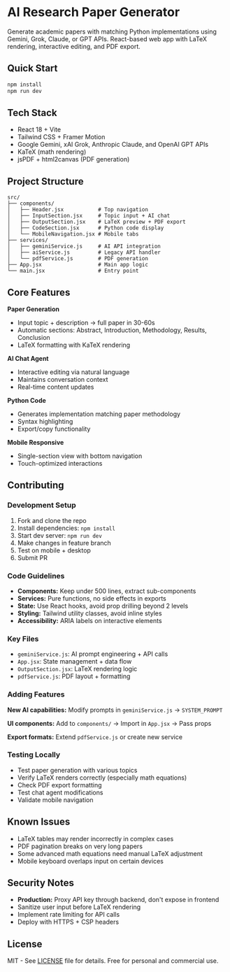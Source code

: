 # AI Research Paper Generator

Generate academic papers with matching Python implementations using Gemini, Grok, Claude, or GPT APIs. React-based web app with LaTeX rendering, interactive editing, and PDF export.

## Quick Start

```bash
npm install
npm run dev
```

## Tech Stack

- React 18 + Vite
- Tailwind CSS + Framer Motion
- Google Gemini, xAI Grok, Anthropic Claude, and OpenAI GPT APIs
- KaTeX (math rendering)
- jsPDF + html2canvas (PDF generation)

## Project Structure

```
src/
├── components/
│   ├── Header.jsx           # Top navigation
│   ├── InputSection.jsx     # Topic input + AI chat
│   ├── OutputSection.jsx    # LaTeX preview + PDF export
│   ├── CodeSection.jsx      # Python code display
│   └── MobileNavigation.jsx # Mobile tabs
├── services/
│   ├── geminiService.js     # AI API integration
│   ├── aiService.js         # Legacy API handler
│   └── pdfService.js        # PDF generation
├── App.jsx                  # Main app logic
└── main.jsx                 # Entry point
```

## Core Features

**Paper Generation**
- Input topic + description → full paper in 30-60s
- Automatic sections: Abstract, Introduction, Methodology, Results, Conclusion
- LaTeX formatting with KaTeX rendering

**AI Chat Agent**
- Interactive editing via natural language
- Maintains conversation context
- Real-time content updates

**Python Code**
- Generates implementation matching paper methodology
- Syntax highlighting
- Export/copy functionality

**Mobile Responsive**
- Single-section view with bottom navigation
- Touch-optimized interactions

## Contributing

### Development Setup

1. Fork and clone the repo
2. Install dependencies: `npm install`
3. Start dev server: `npm run dev`
4. Make changes in feature branch
5. Test on mobile + desktop
6. Submit PR

### Code Guidelines

- **Components:** Keep under 500 lines, extract sub-components
- **Services:** Pure functions, no side effects in exports
- **State:** Use React hooks, avoid prop drilling beyond 2 levels
- **Styling:** Tailwind utility classes, avoid inline styles
- **Accessibility:** ARIA labels on interactive elements

### Key Files

- `geminiService.js`: AI prompt engineering + API calls
- `App.jsx`: State management + data flow
- `OutputSection.jsx`: LaTeX rendering logic
- `pdfService.js`: PDF layout + formatting

### Adding Features

**New AI capabilities:** Modify prompts in `geminiService.js` → `SYSTEM_PROMPT`

**UI components:** Add to `components/` → Import in `App.jsx` → Pass props

**Export formats:** Extend `pdfService.js` or create new service

### Testing Locally

- Test paper generation with various topics
- Verify LaTeX renders correctly (especially math equations)
- Check PDF export formatting
- Test chat agent modifications
- Validate mobile navigation

## Known Issues

- LaTeX tables may render incorrectly in complex cases
- PDF pagination breaks on very long papers
- Some advanced math equations need manual LaTeX adjustment
- Mobile keyboard overlaps input on certain devices

## Security Notes

- **Production:** Proxy API key through backend, don't expose in frontend
- Sanitize user input before LaTeX rendering
- Implement rate limiting for API calls
- Deploy with HTTPS + CSP headers

## License

MIT - See [LICENSE](LICENSE) file for details. Free for personal and commercial use.
